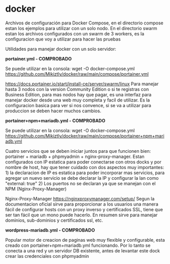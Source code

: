 # docker
Archivos de configuración para Docker Compose, en el directorio compose estan los ejemplos para utilizar con un solo nodo. En el directorio swarm estan los archivos configurados con un swarm de 3 workers, es la configuracion que voy a utilizar para hacer las pruebas

Utilidades para manejar docker con un solo servidor:

**portainer.yml - COMPROBADO**

Se puede utilizar en la consola:
wget -O docker-compose.yml https://github.com/Mikiztly/docker/raw/main/compose/portainer.yml

https://docs.portainer.io/start/install-ce/server/swarm/linux
Para manejar hasta 3 nodos con la version Community Edition o si te registras con Business Edition, para mas nodos hay que pagar, es una interfaz para manejar docker desde una web muy completa y facil de utilizar. Es la configuracion basica para ver si nos convence, si se va a utilizar para produccion se deben hacer muchos cambios.

**portainer+npm+mariadb.yml - COMPROBADO**

Se puede utilizar en la consola:
wget -O docker-compose.yml https://github.com/Mikiztly/docker/raw/main/compose/portainer+npm+mariadb.yml

Cuatro servicios que se deben iniciar juntos para que funcionen bien: portainer + mariadb + phpmyadmin + nginx-proxy-manager. Estan configurados con IP estatica para poder conectarse con otros docks y por nombre de host, hay que tener cuidado con dos aspectos muy importantes:
    1) la declaracion de IP es estatica para poder incorporar mas servicios, para agregar un nuevo servicio se debe declarar la IP y configurar la lan como "external: true"
    2) Los puertos no se declaran ya que se manejan con el NPM (Nginx-Proxy-Manager)

Nginx-Proxy-Manager
https://nginxproxymanager.com/setup/
Segun la documentacion oficial sirve para proporcionar a los usuarios una manera fácil de configurar hosts con un proxy inverso y certificados SSL, tiene que ser tan fácil que un mono puede hacerlo. En resumen sirve para manejar dominios, sub-dominios y certificados ssl, etc.

**wordpress-mariadb.yml - COMPROBADO**

Popular motor de creacion de paginas web muy flexible y configurable, esta creado con portainer+npm+mariadb.yml funcionando.
Por lo tanto se conecta a una red y un servidor DB existente, antes de levantar este dock crear las credenciales con phpmyadmin
